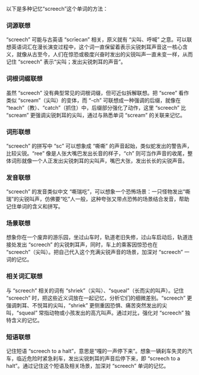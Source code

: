 以下是多种记忆“screech”这个单词的方法：

### 词源联想
“screech” 可能与古英语 “scrīecan” 相关，原义就有 “尖叫、呼喊” 之意。可以联想英语词汇在漫长演变过程中，这个词一直保留着表示尖锐刺耳声音这一核心含义，就像从古至今，人们在惊恐或极度兴奋时发出的尖锐叫声一直未变一样，从而记住 “screech” 表示“尖叫；发出尖锐刺耳的声音”。

### 词根词缀联想
虽然 “screech” 没有典型常见的词根词缀，但可近似拆解联想。把 “scree” 看作类似 “scream”（尖叫）的变体，而 “-ch” 可联想成一种强调的后缀，就像在 “teach”（教）、“catch”（抓住）中，后缀部分强化了动作，这里 “screech” 比 “scream” 更强调尖锐刺耳的尖叫，通过与熟悉单词 “scream” 的关联来记忆。

### 词形联想
“screech” 的拼写中 “sc” 可以想象成 “嘶嘶” 的声音起始，类似蛇发出的警告声，比较尖锐。“ree” 像是人张大嘴巴发出长音的样子，“ch” 则可当作声音的收尾，整体词形就像一个人正发出尖锐刺耳的尖叫声，嘴巴大张，发出长长的尖锐声音。

### 发音联想
“screech” 的发音类似中文 “嘶瑞吃”，可以想象一个恐怖场景：一只怪物发出“嘶瑞”的尖锐叫声，仿佛要“吃”人一般，这种夸张又带点恐怖的场景结合发音，帮助记住单词的含义和拼写。

### 场景联想
想象你在一个废弃的游乐园，坐过山车时，轨道老旧失修，过山车启动后，轨道连接处发出 “screech” 的尖锐刺耳声，同时，车上的乘客因惊恐也在 “screech”（尖叫）。把自己代入这个充满尖锐声音的场景，加深对 “screech” 一词的记忆。

### 相关词汇联想
与 “screech” 相关的词有 “shriek”（尖叫）、“squeal”（长而尖的叫声）。记住 “screech” 时，把这些近义词放在一起记忆，分析它们的细微差别。“screech” 更强调刺耳、不悦耳的尖叫，“shriek” 更侧重因恐惧、痛苦突然发出的尖叫，“squeal” 常指动物或小孩发出的高亢叫声。通过对比，强化对 “screech” 独特含义的记忆。

### 短语联想
记住短语 “screech to a halt”，意思是“嘎的一声停下来”。想象一辆刹车失灵的汽车，临近危险时紧急刹车，发出尖锐刺耳的声音后停下来，即 “screech to a halt”。通过记住这个短语及相关场景，加深对 “screech” 单词的记忆。 